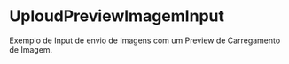 # UploudPreviewImagemInput
Exemplo de Input de envio de Imagens com um Preview de Carregamento de Imagem.
